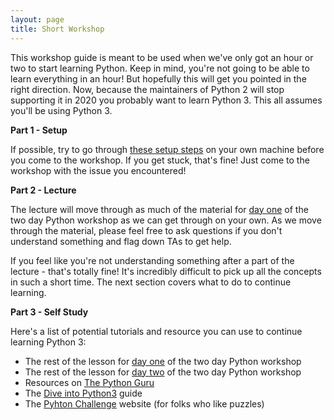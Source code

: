 ```yaml
---
layout: page
title: Short Workshop
---
```


This workshop guide is meant to be used when we've only got an hour or two to start learning Python. Keep in mind, you're not going to be able to learn everything in an hour! But hopefully this will get you pointed in the right direction. Now, because the maintainers of Python 2 will stop supporting it in 2020 you probably want to learn Python 3. This all assumes you'll be using Python 3. 

**Part 1 - Setup**

If possible, try to go through [these setup steps](/setup) on your own machine before you come to the workshop. If you get stuck, that's fine! Just come to the workshop with the issue you encountered! 

**Part 2 - Lecture**

The lecture will move through as much of the material for [day one](/day_one_lesson) of the two day Python workshop as we can get through on your own. As we move through the material, please feel free to ask questions if you don't understand something and flag down TAs to get help.

If you feel like you're not understanding something after a part of the lecture - that's totally fine! It's incredibly difficult to pick up all the concepts in such a short time. The next section covers what to do to continue learning.

**Part 3 - Self Study**

Here's a list of potential tutorials and resource you can use to continue learning Python 3:

- The rest of the lesson for [day one](/day_one_lesson) of the two day Python workshop
- The rest of the lesson for [day two](/day_two_lesson) of the two day Python workshop
- Resources on [The Python Guru](http://thepythonguru.com/)
- The [Dive into Python3](http://www.diveintopython3.net/) guide
- The [Pyhton Challenge](http://www.pythonchallenge.com/) website (for folks who like puzzles)